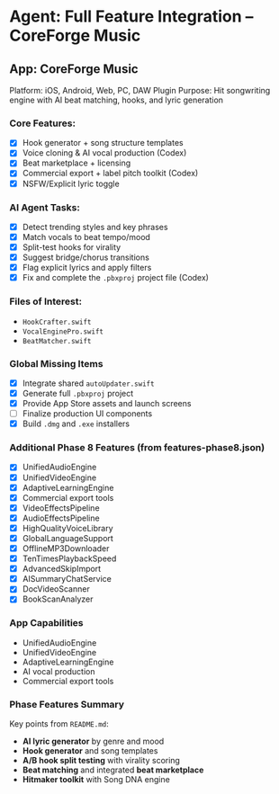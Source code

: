# Agent: Full Feature Integration – CoreForge Music

## App: CoreForge Music
Platform: iOS, Android, Web, PC, DAW Plugin
Purpose: Hit songwriting engine with AI beat matching, hooks, and lyric generation

### Core Features:
- [x] Hook generator + song structure templates
- [x] Voice cloning & AI vocal production (Codex)
- [x] Beat marketplace + licensing
- [x] Commercial export + label pitch toolkit (Codex)
- [x] NSFW/Explicit lyric toggle

### AI Agent Tasks:
- [x] Detect trending styles and key phrases
- [x] Match vocals to beat tempo/mood
- [x] Split-test hooks for virality
- [x] Suggest bridge/chorus transitions
- [x] Flag explicit lyrics and apply filters
- [x] Fix and complete the `.pbxproj` project file (Codex)

### Files of Interest:
- `HookCrafter.swift`
- `VocalEnginePro.swift`
- `BeatMatcher.swift`

### Global Missing Items
- [x] Integrate shared `autoUpdater.swift`
- [x] Generate full `.pbxproj` project
- [x] Provide App Store assets and launch screens
- [ ] Finalize production UI components
- [x] Build `.dmg` and `.exe` installers

### Additional Phase 8 Features (from features-phase8.json)
- [x] UnifiedAudioEngine
- [x] UnifiedVideoEngine
- [x] AdaptiveLearningEngine
- [x] Commercial export tools
- [x] VideoEffectsPipeline
- [x] AudioEffectsPipeline
- [x] HighQualityVoiceLibrary
- [x] GlobalLanguageSupport
- [x] OfflineMP3Downloader
- [x] TenTimesPlaybackSpeed
 - [x] AdvancedSkipImport
- [x] AISummaryChatService
- [x] DocVideoScanner
- [x] BookScanAnalyzer

### App Capabilities

- UnifiedAudioEngine
- UnifiedVideoEngine
- AdaptiveLearningEngine
- AI vocal production
- Commercial export tools

### Phase Features Summary
Key points from `README.md`:
- **AI lyric generator** by genre and mood
- **Hook generator** and song templates
- **A/B hook split testing** with virality scoring
- **Beat matching** and integrated **beat marketplace**
- **Hitmaker toolkit** with Song DNA engine

